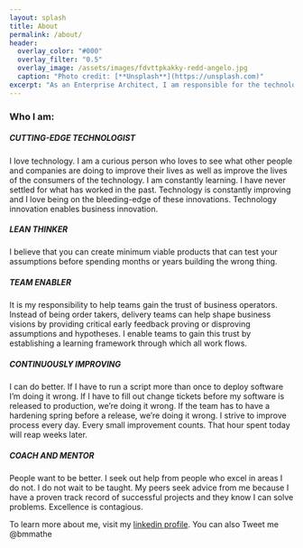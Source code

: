 ```yaml
---
layout: splash
title: About
permalink: /about/
header:
  overlay_color: "#000"
  overlay_filter: "0.5"
  overlay_image: /assets/images/fdvttpkakky-redd-angelo.jpg    
  caption: "Photo credit: [**Unsplash**](https://unsplash.com)"
excerpt: "As an Enterprise Architect, I am responsible for the technology that will deliver value to our customers.  I am a proven technology leader that has a passion for innovation. My philosophy for building software is start small and evolve rapidly by continuously delivering small batch changes and proving our assumptions."
---
```


### Who I am: 

##### CUTTING-EDGE TECHNOLOGIST

I love technology.  I am a curious person who loves to see what other people and companies are doing to improve their lives as well as improve the lives of the consumers of the technology.  I am constantly learning.  I have never settled for what has worked in the past.  Technology is constantly improving and I love being on the bleeding-edge of these innovations.  Technology innovation enables business innovation.

##### LEAN THINKER 

I believe that you can create minimum viable products that can test your assumptions before spending months or years building the wrong thing.

##### TEAM ENABLER 

It is my responsibility to help teams gain the trust of business operators.  Instead of being order takers, delivery teams can help shape business visions by providing critical early feedback proving or disproving assumptions and hypotheses.  I enable teams to gain this trust by establishing a learning framework through which all work flows.

##### CONTINUOUSLY IMPROVING

I can do better.  If I have to run a script more than once to deploy software I’m doing it wrong.  If I have to fill out change tickets before my software is released to production, we’re doing it wrong.  If the team has to have a hardening spring before a release, we’re doing it wrong.  I strive to improve process every day.  Every small improvement counts.  That hour spent today will reap weeks later.  

##### COACH AND MENTOR  

People want to be better.  I seek out help from people who excel in areas I do not.  I do not wait to be taught.  My peers seek advice from me because I have a proven track record of successful projects and they know I can solve problems. Excellence is contagious.

To learn more about me, visit my [linkedin profile](https://www.linkedin.com/in/brettmathe).
You can also Tweet me @bmmathe
